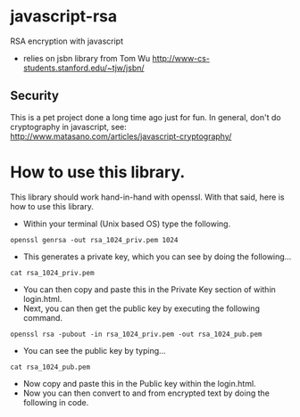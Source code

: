 javascript-rsa
==============

RSA encryption with javascript

* relies on jsbn library from Tom Wu
  http://www-cs-students.stanford.edu/~tjw/jsbn/

Security
--------

This is a pet project done a long time ago just for fun. In general, don't do cryptography in javascript, see:
<http://www.matasano.com/articles/javascript-cryptography/>

How to use this library.
=======================
This library should work hand-in-hand with openssl.  With that said, here is how to use this library.

 - Within your terminal (Unix based OS) type the following.

```
openssl genrsa -out rsa_1024_priv.pem 1024
```

 - This generates a private key, which you can see by doing the following...

```
cat rsa_1024_priv.pem
```

 - You can then copy and paste this in the Private Key section of within login.html.
 - Next, you can then get the public key by executing the following command.

```
openssl rsa -pubout -in rsa_1024_priv.pem -out rsa_1024_pub.pem
```

 - You can see the public key by typing...

```
cat rsa_1024_pub.pem
```

 - Now copy and paste this in the Public key within the login.html.
 - Now you can then convert to and from encrypted text by doing the following in code.
